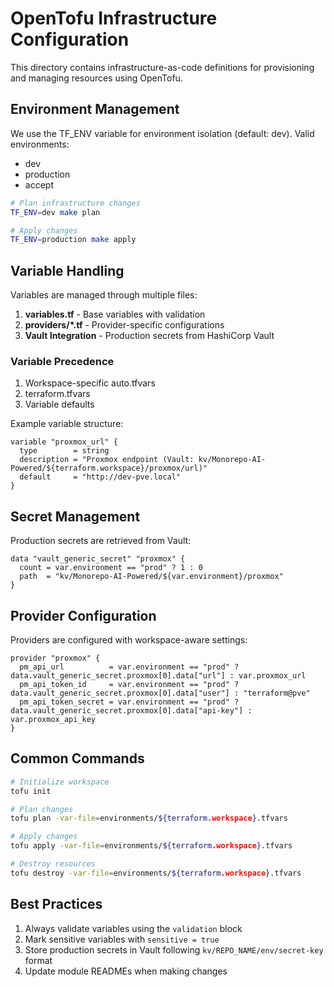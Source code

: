 # OpenTofu Infrastructure Configuration

This directory contains infrastructure-as-code definitions for provisioning and managing resources using OpenTofu.

## Environment Management
We use the TF_ENV variable for environment isolation (default: dev). Valid environments:
- dev
- production
- accept

```bash
# Plan infrastructure changes
TF_ENV=dev make plan

# Apply changes
TF_ENV=production make apply
```

## Variable Handling
Variables are managed through multiple files:

1. **variables.tf** - Base variables with validation
2. **providers/*.tf** - Provider-specific configurations
3. **Vault Integration** - Production secrets from HashiCorp Vault

### Variable Precedence
1. Workspace-specific auto.tfvars
2. terraform.tfvars
3. Variable defaults

Example variable structure:
```hcl
variable "proxmox_url" {
  type        = string
  description = "Proxmox endpoint (Vault: kv/Monorepo-AI-Powered/${terraform.workspace}/proxmox/url)"
  default     = "http://dev-pve.local"
}
```

## Secret Management
Production secrets are retrieved from Vault:
```hcl
data "vault_generic_secret" "proxmox" {
  count = var.environment == "prod" ? 1 : 0
  path  = "kv/Monorepo-AI-Powered/${var.environment}/proxmox"
}
```

## Provider Configuration
Providers are configured with workspace-aware settings:
```hcl
provider "proxmox" {
  pm_api_url          = var.environment == "prod" ? data.vault_generic_secret.proxmox[0].data["url"] : var.proxmox_url
  pm_api_token_id     = var.environment == "prod" ? data.vault_generic_secret.proxmox[0].data["user"] : "terraform@pve"
  pm_api_token_secret = var.environment == "prod" ? data.vault_generic_secret.proxmox[0].data["api-key"] : var.proxmox_api_key
}
```

## Common Commands
```bash
# Initialize workspace
tofu init

# Plan changes
tofu plan -var-file=environments/${terraform.workspace}.tfvars

# Apply changes
tofu apply -var-file=environments/${terraform.workspace}.tfvars

# Destroy resources
tofu destroy -var-file=environments/${terraform.workspace}.tfvars
```

## Best Practices
1. Always validate variables using the `validation` block
2. Mark sensitive variables with `sensitive = true`
3. Store production secrets in Vault following `kv/REPO_NAME/env/secret-key` format
4. Update module READMEs when making changes